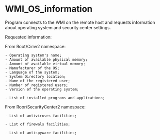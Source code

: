 # WMI_OS_information
Program connects to the WMI on the remote host and requests information about operating system and security center settings.

Requested information:

  From Root/Cimv2 namespace:
  
    - Operating system's name;    
    - Amount of available physical memory;    
    - Amount of available virtual memory;
    - Manufacturer of the OS;
    - Language of the system;
    - System Directory location;
    - Name of the registered user;
    - Number of registered users;
    - Version of the operating system;

    - List of installed programs and applications;

  From Roor/SecurityCenter2 namespace:
  
    - List of antiviruses facilities;

    - List of firewals facilities;

    - List of antispyware facilities;
